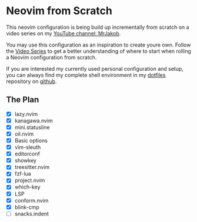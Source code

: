 # Neovim from Scratch

This neovim configuration is being build up incrementally from scratch on a video series on my [YouTube channel: MrJakob](https://youtube.com/c/MrJakob).

You may use this configuration as an inspiration to create youre own. Follow the [Video Series]() to get a better understanding of where to start when rolling a Neovim configuration from scratch.

If you are interested my currently used personal configuration and setup, you can always find my complete shell environment in my [dotfiles](https://github.com/jakobwesthoff/dotfiles) repository on [github](https://github.com/jakobwesthoff).


## The Plan

- [X] lazy.nvim
- [X] kanagawa.nvim
- [X] mini.statusline
- [X] oil.nvim
- [X] Basic options 
- [X] vim-sleuth
- [X] editorconf
- [X] showkey
- [X] treesitter.nvim
- [X] fzf-lua
- [X] project.nvim
- [X] which-key
- [X] LSP 
- [X] conform.nvim
- [X] blink-cmp
- [ ] snacks.indent
